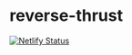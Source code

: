 # reverse-thrust
[![Netlify Status](https://api.netlify.com/api/v1/badges/16f443eb-09e5-4d47-ad1d-e7d44ea09391/deploy-status)](https://app.netlify.com/sites/reverse-thrust-01/deploys)
